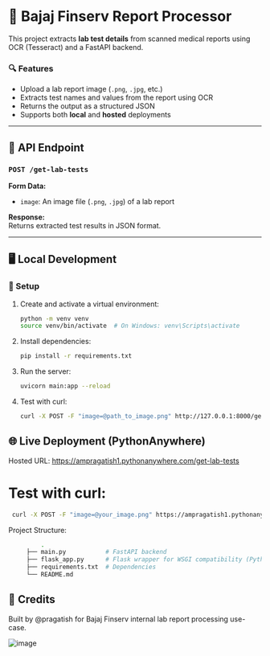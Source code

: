 # 🧪 Bajaj Finserv Report Processor

This project extracts **lab test details** from scanned medical reports using OCR (Tesseract) and a FastAPI backend.

### 🔍 Features
- Upload a lab report image (`.png`, `.jpg`, etc.)
- Extracts test names and values from the report using OCR
- Returns the output as a structured JSON
- Supports both **local** and **hosted** deployments

---

## 🚀 API Endpoint

### `POST /get-lab-tests`

**Form Data:**
- `image`: An image file (`.png`, `.jpg`) of a lab report

**Response:**  
Returns extracted test results in JSON format.

---

## 🖥️ Local Development

### 🔧 Setup
1. Create and activate a virtual environment:
   ```bash
   python -m venv venv
   source venv/bin/activate  # On Windows: venv\Scripts\activate

2. Install dependencies:
    ```bash
    pip install -r requirements.txt

3. Run the server:
    ```bash
    uvicorn main:app --reload
    
4. Test with curl:
    ```bash
    curl -X POST -F "image=@path_to_image.png" http://127.0.0.1:8000/get-lab-tests | python -m json.tool

## 🌐 Live Deployment (PythonAnywhere)
Hosted URL:
https://ampragatish1.pythonanywhere.com/get-lab-tests

# Test with curl:
   ```bash
    curl -X POST -F "image=@your_image.png" https://ampragatish1.pythonanywhere.com/get-lab-tests | python -m json.tool
```


Project Structure:
   ```bash
            .
        ├── main.py           # FastAPI backend
        ├── flask_app.py      # Flask wrapper for WSGI compatibility (PythonAnywhere)
        ├── requirements.txt  # Dependencies
        └── README.md
```

## 🧠 Credits
Built by @pragatish for Bajaj Finserv internal lab report processing use-case.

![image](https://github.com/user-attachments/assets/9ff8e7be-9e40-4621-830d-4a09d09dd214)


